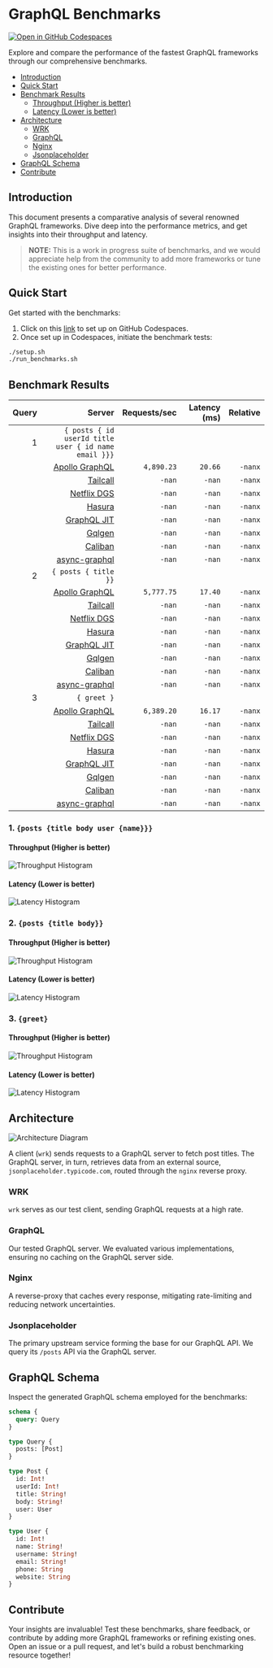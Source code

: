 # GraphQL Benchmarks <!-- omit from toc -->

[![Open in GitHub Codespaces](https://github.com/codespaces/badge.svg)](https://codespaces.new/tailcallhq/graphql-benchmarks)

Explore and compare the performance of the fastest GraphQL frameworks through our comprehensive benchmarks.

- [Introduction](#introduction)
- [Quick Start](#quick-start)
- [Benchmark Results](#benchmark-results)
  - [Throughput (Higher is better)](#throughput-higher-is-better)
  - [Latency (Lower is better)](#latency-lower-is-better)
- [Architecture](#architecture)
  - [WRK](#wrk)
  - [GraphQL](#graphql)
  - [Nginx](#nginx)
  - [Jsonplaceholder](#jsonplaceholder)
- [GraphQL Schema](#graphql-schema)
- [Contribute](#contribute)

[Tailcall]: https://github.com/tailcallhq/tailcall
[Gqlgen]: https://github.com/99designs/gqlgen
[Apollo GraphQL]: https://github.com/apollographql/apollo-server
[Netflix DGS]: https://github.com/netflix/dgs-framework
[Caliban]: https://github.com/ghostdogpr/caliban
[async-graphql]: https://github.com/async-graphql/async-graphql
[Hasura]: https://github.com/hasura/graphql-engine
[GraphQL JIT]: https://github.com/zalando-incubator/graphql-jit

## Introduction

This document presents a comparative analysis of several renowned GraphQL frameworks. Dive deep into the performance metrics, and get insights into their throughput and latency.

> **NOTE:** This is a work in progress suite of benchmarks, and we would appreciate help from the community to add more frameworks or tune the existing ones for better performance.

## Quick Start

Get started with the benchmarks:

1. Click on this [link](https://codespaces.new/tailcallhq/graphql-benchmarks) to set up on GitHub Codespaces.
2. Once set up in Codespaces, initiate the benchmark tests:

```bash
./setup.sh
./run_benchmarks.sh
```

## Benchmark Results

<!-- PERFORMANCE_RESULTS_START -->

| Query | Server | Requests/sec | Latency (ms) | Relative |
|-------:|--------:|--------------:|--------------:|---------:|
| 1 | `{ posts { id userId title user { id name email }}}` |
|| [Apollo GraphQL] | `4,890.23` | `20.66` | `-nanx` |
|| [Tailcall] | `-nan` | `-nan` | `-nanx` |
|| [Netflix DGS] | `-nan` | `-nan` | `-nanx` |
|| [Hasura] | `-nan` | `-nan` | `-nanx` |
|| [GraphQL JIT] | `-nan` | `-nan` | `-nanx` |
|| [Gqlgen] | `-nan` | `-nan` | `-nanx` |
|| [Caliban] | `-nan` | `-nan` | `-nanx` |
|| [async-graphql] | `-nan` | `-nan` | `-nanx` |
| 2 | `{ posts { title }}` |
|| [Apollo GraphQL] | `5,777.75` | `17.40` | `-nanx` |
|| [Tailcall] | `-nan` | `-nan` | `-nanx` |
|| [Netflix DGS] | `-nan` | `-nan` | `-nanx` |
|| [Hasura] | `-nan` | `-nan` | `-nanx` |
|| [GraphQL JIT] | `-nan` | `-nan` | `-nanx` |
|| [Gqlgen] | `-nan` | `-nan` | `-nanx` |
|| [Caliban] | `-nan` | `-nan` | `-nanx` |
|| [async-graphql] | `-nan` | `-nan` | `-nanx` |
| 3 | `{ greet }` |
|| [Apollo GraphQL] | `6,389.20` | `16.17` | `-nanx` |
|| [Tailcall] | `-nan` | `-nan` | `-nanx` |
|| [Netflix DGS] | `-nan` | `-nan` | `-nanx` |
|| [Hasura] | `-nan` | `-nan` | `-nanx` |
|| [GraphQL JIT] | `-nan` | `-nan` | `-nanx` |
|| [Gqlgen] | `-nan` | `-nan` | `-nanx` |
|| [Caliban] | `-nan` | `-nan` | `-nanx` |
|| [async-graphql] | `-nan` | `-nan` | `-nanx` |

<!-- PERFORMANCE_RESULTS_END -->



### 1. `{posts {title body user {name}}}`
#### Throughput (Higher is better)

![Throughput Histogram](assets/req_sec_histogram1.png)

#### Latency (Lower is better)

![Latency Histogram](assets/latency_histogram1.png)

### 2. `{posts {title body}}`
#### Throughput (Higher is better)

![Throughput Histogram](assets/req_sec_histogram2.png)

#### Latency (Lower is better)

![Latency Histogram](assets/latency_histogram2.png)

### 3. `{greet}`
#### Throughput (Higher is better)

![Throughput Histogram](assets/req_sec_histogram3.png)

#### Latency (Lower is better)

![Latency Histogram](assets/latency_histogram3.png)

## Architecture

![Architecture Diagram](assets/architecture.png)

A client (`wrk`) sends requests to a GraphQL server to fetch post titles. The GraphQL server, in turn, retrieves data from an external source, `jsonplaceholder.typicode.com`, routed through the `nginx` reverse proxy.

### WRK

`wrk` serves as our test client, sending GraphQL requests at a high rate.

### GraphQL

Our tested GraphQL server. We evaluated various implementations, ensuring no caching on the GraphQL server side.

### Nginx

A reverse-proxy that caches every response, mitigating rate-limiting and reducing network uncertainties.

### Jsonplaceholder

The primary upstream service forming the base for our GraphQL API. We query its `/posts` API via the GraphQL server.

## GraphQL Schema

Inspect the generated GraphQL schema employed for the benchmarks:

```graphql
schema {
  query: Query
}

type Query {
  posts: [Post]
}

type Post {
  id: Int!
  userId: Int!
  title: String!
  body: String!
  user: User
}

type User {
  id: Int!
  name: String!
  username: String!
  email: String!
  phone: String
  website: String
}
```

## Contribute

Your insights are invaluable! Test these benchmarks, share feedback, or contribute by adding more GraphQL frameworks or refining existing ones. Open an issue or a pull request, and let's build a robust benchmarking resource together!
